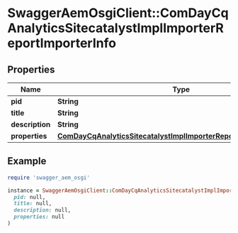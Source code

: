 # SwaggerAemOsgiClient::ComDayCqAnalyticsSitecatalystImplImporterReportImporterInfo

## Properties

| Name | Type | Description | Notes |
| ---- | ---- | ----------- | ----- |
| **pid** | **String** |  | [optional] |
| **title** | **String** |  | [optional] |
| **description** | **String** |  | [optional] |
| **properties** | [**ComDayCqAnalyticsSitecatalystImplImporterReportImporterProperties**](ComDayCqAnalyticsSitecatalystImplImporterReportImporterProperties.md) |  | [optional] |

## Example

```ruby
require 'swagger_aem_osgi'

instance = SwaggerAemOsgiClient::ComDayCqAnalyticsSitecatalystImplImporterReportImporterInfo.new(
  pid: null,
  title: null,
  description: null,
  properties: null
)
```

